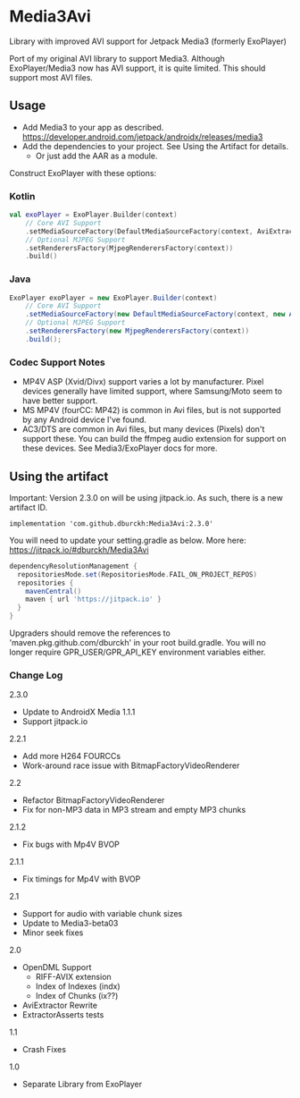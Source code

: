 # Media3Avi
Library with improved AVI support for Jetpack Media3 (formerly ExoPlayer)

Port of my original AVI library to support Media3.  Although ExoPlayer/Media3 now has AVI support, it is quite limited.  This should support most AVI files.

## Usage
- Add Media3 to your app as described.  https://developer.android.com/jetpack/androidx/releases/media3
- Add the dependencies to your project.  See Using the Artifact for details.
  - Or just add the AAR as a module.

Construct ExoPlayer with these options: 

### Kotlin
```kotlin
val exoPlayer = ExoPlayer.Builder(context)
    // Core AVI Support
    .setMediaSourceFactory(DefaultMediaSourceFactory(context, AviExtractorsFactory()))
    // Optional MJPEG Support
    .setRenderersFactory(MjpegRenderersFactory(context))
    .build()
```

### Java
```java
ExoPlayer exoPlayer = new ExoPlayer.Builder(context)
    // Core AVI Support
    .setMediaSourceFactory(new DefaultMediaSourceFactory(context, new AviExtractorsFactory()))
    // Optional MJPEG Support
    .setRenderersFactory(new MjpegRenderersFactory(context))
    .build();
```

### Codec Support Notes
- MP4V ASP (Xvid/Divx) support varies a lot by manufacturer.  Pixel devices generally have limited support, where Samsung/Moto seem to have better support.
- MS MP4V (fourCC: MP42) is common in Avi files, but is not supported by any Android device I've found. 
- AC3/DTS are common in Avi files, but many devices (Pixels) don't support these.  You can build the ffmpeg audio extension for support on these devices.  See Media3/ExoPlayer docs for more. 

## Using the artifact
Important:  Version 2.3.0 on will be using jitpack.io.  As such, there is a new artifact ID.

`implementation 'com.github.dburckh:Media3Avi:2.3.0'`

You will need to update your setting.gradle as below.  More here: https://jitpack.io/#dburckh/Media3Avi
```groovy
dependencyResolutionManagement {
  repositoriesMode.set(RepositoriesMode.FAIL_ON_PROJECT_REPOS)
  repositories {
    mavenCentral()
    maven { url 'https://jitpack.io' }
  }
}
```
Upgraders should remove the references to 'maven.pkg.github.com/dburckh' in your root build.gradle.  You will no longer require GPR_USER/GPR_API_KEY environment variables either.

### Change Log
2.3.0
- Update to AndroidX Media 1.1.1
- Support jitpack.io

2.2.1
- Add more H264 FOURCCs
- Work-around race issue with BitmapFactoryVideoRenderer

2.2
- Refactor BitmapFactoryVideoRenderer
- Fix for non-MP3 data in MP3 stream and empty MP3 chunks

2.1.2
- Fix bugs with Mp4V BVOP

2.1.1
- Fix timings for Mp4V with BVOP

2.1
- Support for audio with variable chunk sizes
- Update to Media3-beta03
- Minor seek fixes

2.0
- OpenDML Support
  - RIFF-AVIX extension
  - Index of Indexes (indx)
  - Index of Chunks (ix??)
- AviExtractor Rewrite
- ExtractorAsserts tests

1.1
- Crash Fixes

1.0 
- Separate Library from ExoPlayer
